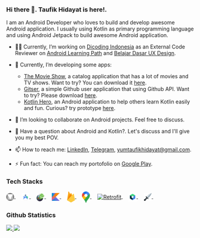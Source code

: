 ### Hi there 👋. **Taufik Hidayat** is here!.

I am an Android Developer who loves to build and develop awesome Android application. I usually using Kotlin as primary programming language and using Android Jetpack to build awesome Android application.
- :health_worker: Currently, I’m working on [Dicoding Indonesia](https://dicoding.com) as an External Code Reviewer on [Android Learning Path](https://www.dicoding.com/learningpaths/7) and [Belajar Dasar UX Design](https://www.dicoding.com/academies/335).
- 🌱 Currently, I’m developing some apps:
  - [The Movie Show](https://github.com/yumtaufikhidayat/the-movie-show-kt), a catalog application that has a lot of movies and TV shows. Want to try? You can download it [here](https://play.google.com/store/apps/details?id=com.taufik.themovieshow).
  - [Gitser](https://github.com/yumtaufikhidayat/gitser-kt), a simple Github user application that using Github API. Want to try? Please download [here](https://play.google.com/store/apps/details?id=com.taufik.gitser).
  - [Kotlin Hero](https://github.com/yumtaufikhidayat/kotlin-hero), an Android application to help others learn Kotlin easily and fun. Curious? try prototype [here](https://www.figma.com/proto/NwDrgYPehVbxuSRwQNxRfs/Latihan-UX-Designer?node-id=43:590&scaling=scale-down&page-id=37:2&starting-point-node-id=43:590).
  
- 👯 I’m looking to collaborate on Android projects. Feel free to discuss.
- 💬 Have a question about Android and Kotlin?. Let's discuss and I'll give you my best POV.
- 📫 How to reach me: [LinkedIn](https://linkedin.com/in/taufik-hidayat), [Telegram](https://t.me/yumtaufik), yumtaufikhidayat@gmail.com.
- ⚡ Fun fact: You can reach my portofolio on [Google Play](https://play.google.com/store/apps/dev?id=5667961808037787969).

### Tech Stacks ###
<a href="https://m3.material.io"/>
  <img align="center" alt="Material Design" title="Material Design" width="21px" src="https://github.com/yumtaufikhidayat/yumtaufikhidayat/blob/main/material_design_logo.png" />
</a>
&nbsp;
&nbsp;
<a href="https://developer.android.com/studio">
  <img align="center" alt="Android Studio" title="Android Studio" width="21px" src="https://github.com/yumtaufikhidayat/yumtaufikhidayat/blob/main/android-studio.png" />
</a>
&nbsp;
&nbsp;
<a href="https://developer.android.com/jetpack">
  <img align="center" alt="Android Jetpack" title="Android Jetpack" width="21px" src="https://github.com/yumtaufikhidayat/yumtaufikhidayat/blob/main/android-jetpack.png" />
</a>
&nbsp;
&nbsp;
<a href="https://kotlinlang.org/">
  <img align="center" alt="Kotlin" title="Kotlin" width="21px" src="https://raw.githubusercontent.com/yumtaufikhidayat/yumtaufikhidayat/main/kotlin.svg" />
</a>
&nbsp;
&nbsp;
<a href="https://firebase.google.com/">
  <img align="center" alt="Firebase" title="Firebase" width="21px" src="https://raw.githubusercontent.com/yumtaufikhidayat/yumtaufikhidayat/main/firebase.svg" />
</a>
&nbsp;
&nbsp;
<a href="https://cloud.google.com/">
  <img align="center" alt="Google Maps" title="Google Maps" width="21px" src="https://raw.githubusercontent.com/yumtaufikhidayat/yumtaufikhidayat/main/google-maps.svg" />
</a>
&nbsp;
&nbsp;
<a href="https://github.com/square/retrofit">
  <img align="center" alt="Retrofit" title="Retrofit" width="21px" src="https://avatars.githubusercontent.com/u/82592?s=200&v=4" />
</a>
&nbsp;
&nbsp;
<a href="https://developer.android.com/jetpack/compose">
  <img align="center" alt="Jetpack Compose" title="Jetpack Compose" width="21px" src="https://raw.githubusercontent.com/yumtaufikhidayat/yumtaufikhidayat/main/jetpack%20compose%20icon_RGB.png" />
</a>
&nbsp;
&nbsp;
<a href="https://developer.android.com/training/dependency-injection/hilt-android?hl=id">
  <img align="center" alt="Dagger Hilt" title="Dagger Hilt" width="21px" src="https://github.com/yumtaufikhidayat/yumtaufikhidayat/blob/main/dagger_hilt.png" />
</a>
&nbsp;
&nbsp;

### Github Statistics ###
<p align="left">
<a href="https://github.com/yumtaufikhidayat">
  <img height="180em" src="https://github-readme-stats-eight-theta.vercel.app/api?username=yumtaufikhidayat&show_icons=true&theme=algolia&include_all_commits=true&count_private=true"/>
  <img height="180em" src="https://github-readme-stats-eight-theta.vercel.app/api/top-langs/?username=yumtaufikhidayat&layout=compact&langs_count=8&theme=algolia"/>
</a>
</p>

